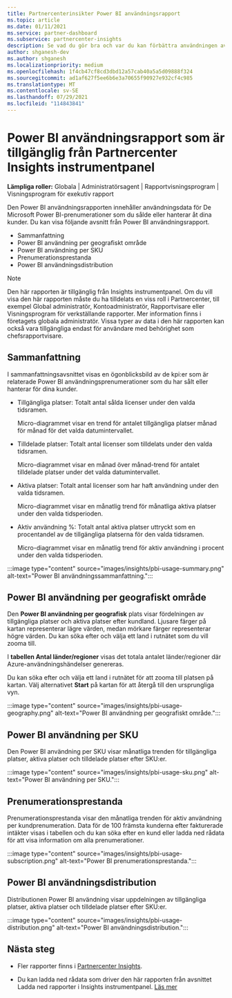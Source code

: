 ```yaml
---
title: Partnercenterinsikter Power BI användningsrapport
ms.topic: article
ms.date: 01/11/2021
ms.service: partner-dashboard
ms.subservice: partnercenter-insights
description: Se vad du gör bra och var du kan förbättra användningen av Power BI prenumerationer som du säljer eller hanterar för dina kunder.
author: shganesh-dev
ms.author: shganesh
ms.localizationpriority: medium
ms.openlocfilehash: 1f4cb47cf8cd3dbd12a57cab40a5a5d09888f324
ms.sourcegitcommit: ad1af627f5ee6b6e3a70655f90927e932cf4c985
ms.translationtype: MT
ms.contentlocale: sv-SE
ms.lasthandoff: 07/29/2021
ms.locfileid: "114843841"
---
```

# <a name="power-bi-usage-report-available-from-the-partner-center-insights-dashboard"></a>Power BI användningsrapport som är tillgänglig från Partnercenter Insights instrumentpanel

**Lämpliga roller:** Globala | Administratörsagent | Rapportvisningsprogram | Visningsprogram för exekutiv rapport

Den Power BI användningsrapporten innehåller användningsdata för De Microsoft Power BI-prenumerationer som du sålde eller hanterar åt dina kunder. Du kan visa följande avsnitt från Power BI användningsrapport.

- Sammanfattning
- Power BI användning per geografiskt område
- Power BI användning per SKU
- Prenumerationsprestanda
- Power BI användningsdistribution

 > [!NOTE]
 > Den här rapporten är tillgänglig från Insights instrumentpanel. Om du vill visa den här rapporten måste du ha tilldelats en viss roll i Partnercenter, till exempel Global administratör, Kontoadministratör, Rapportvisare eller Visningsprogram för verkställande rapporter. Mer information finns i företagets globala administratör. Vissa typer av data i den här rapporten kan också vara tillgängliga endast för användare med behörighet som chefsrapportvisare.

## <a name="summary"></a>Sammanfattning

I sammanfattningsavsnittet visas en ögonblicksbild av de kpi:er som är relaterade Power BI användningsprenumerationer som du har sålt eller hanterar för dina kunder. 

- Tillgängliga platser: Totalt antal sålda licenser under den valda tidsramen.

   Micro-diagrammet visar en trend för antalet tillgängliga platser månad för månad för det valda datumintervallet.

- Tilldelade platser: Totalt antal licenser som tilldelats under den valda tidsramen.

   Micro-diagrammet visar en månad över månad-trend för antalet tilldelade platser under det valda datumintervallet.

- Aktiva platser: Totalt antal licenser som har haft användning under den valda tidsramen. 

   Micro-diagrammet visar en månatlig trend för månatliga aktiva platser under den valda tidsperioden.

- Aktiv användning %: Totalt antal aktiva platser uttryckt som en procentandel av de tillgängliga platserna för den valda tidsramen. 

   Micro-diagrammet visar en månatlig trend för aktiv användning i procent under den valda tidsperioden.

:::image type="content" source="images/insights/pbi-usage-summary.png" alt-text="Power BI användningssammanfattning.":::

## <a name="power-bi-usage-by-geography"></a>Power BI användning per geografiskt område

Den **Power BI användning per geografisk** plats visar fördelningen av tillgängliga platser och aktiva platser efter kundland. Ljusare färger på kartan representerar lägre värden, medan mörkare färger representerar högre värden. Du kan söka efter och välja ett land i rutnätet som du vill zooma till.

I **tabellen Antal länder/regioner** visas det totala antalet länder/regioner där Azure-användningshändelser genereras.

Du kan söka efter och välja ett land i rutnätet för att zooma till platsen på kartan. Välj alternativet **Start** på kartan för att återgå till den ursprungliga vyn.

:::image type="content" source="images/insights/pbi-usage-geography.png" alt-text="Power BI användning per geografiskt område.":::

## <a name="power-bi-usage-by-sku"></a>Power BI användning per SKU

Den Power BI användning per SKU visar månatliga trenden för tillgängliga platser, aktiva platser och tilldelade platser efter SKU:er.

:::image type="content" source="images/insights/pbi-usage-sku.png" alt-text="Power BI användning per SKU.":::

## <a name="subscriptions-performance"></a>Prenumerationsprestanda

Prenumerationsprestanda visar den månatliga trenden för aktiv användning per kundprenumeration. Data för de 100 främsta kunderna efter fakturerade intäkter visas i tabellen och du kan söka efter en kund eller ladda ned rådata för att visa information om alla prenumerationer.

:::image type="content" source="images/insights/pbi-usage-subscription.png" alt-text="Power BI prenumerationsprestanda.":::

## <a name="power-bi-usage-distribution"></a>Power BI användningsdistribution

Distributionen Power BI användning visar uppdelningen av tillgängliga platser, aktiva platser och tilldelade platser efter SKU:er.

:::image type="content" source="images/insights/pbi-usage-distribution.png" alt-text="Power BI användningsdistribution.":::

## <a name="next-steps"></a>Nästa steg

- Fler rapporter finns i [Partnercenter Insights](partner-center-insights.md).

- Du kan ladda ned rådata som driver den här rapporten från avsnittet Ladda ned rapporter i Insights instrumentpanel. [Läs mer](insights-download-reports.md) 
